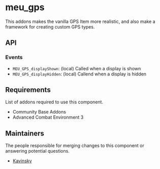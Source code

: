 meu_gps
=================

This addons makes the vanilla GPS Item more realistic, and also make a framework for creating custom GPS types.

## API

### Events

* `MEU_GPS_displayShown`: (local) Called when a display is shown
* `MEU_GPS_displayHidden`: (local) Callend when a display is hidden

## Requirements

List of addons required to use this component.

- Community Base Addons
- Advanced Combat Environment 3


## Maintainers

The people responsible for merging changes to this component or answering potential questions.

- [Kavinsky](https://github.com/kavinsky/)